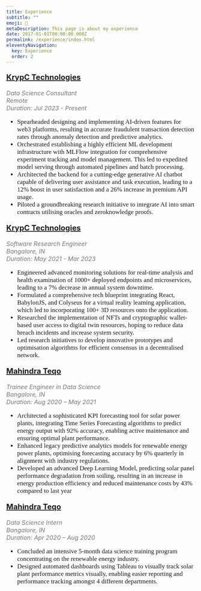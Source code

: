 ```yaml
---
title: Experience
subtitle: ""
emoji: 💼
metaDescription: This page is about my experience
date: 2017-01-01T00:00:00.000Z
permalink: /experience/index.html
eleventyNavigation:
  key: Experience
  order: 2
---
```





### [KrypC Technologies](https://krypc.com/)
*Data Science Consultant*  
*Remote*  
*Duration: Jul 2023 - Present*

<div class="bullets">

  - Spearheaded designing and implementing AI-driven features for web3 platforms, resulting in accurate fraudulent
  transaction detection rates through anomaly detection and predictive analytics.
  - Orchestrated establishing a highly efficient ML development infrastructure with MLFlow integration for
  comprehensive experiment tracking and model management. This led to expedited model serving through
  automated pipelines and batch processing.
  - Architected the backend for a cutting-edge generative AI chatbot capable of delivering user assistance and task
  execution, leading to a 12% boost in user satisfaction and a 26% increase in premium API usage.
  - Piloted a groundbreaking research initiative to integrate AI into smart contracts utilising oracles and zeroknowledge proofs.
</div>

### [KrypC Technologies](https://krypc.com/)
*Software Research Engineer*  
*Bangalore, IN*  
*Duration: May 2021 - Mar 2023*

<div class="bullets">

  - Engineered advanced monitoring solutions for real-time analysis and health examination of 1000+ deployed
  endpoints and microservices, leading to a 7% decrease in annual system downtime.
  - Formulated a comprehensive tech blueprint integrating React, BabylonJS, and Colyseus for a virtual reality
  learning application, which led to incorporating 100+ 3D resources onto the application.
  - Researched the implementation of NFTs and cryptographic wallet-based user access to digital twin resources,
  hoping to reduce data breach incidents and increase system security.
  - Led research initiatives to develop innovative prototypes and optimisation algorithms for efficient consensus in a
  decentralised network.
</div>

### [Mahindra Teqo](https://www.mahindrateqo.com/)
*Trainee Engineer in Data Science*  
*Bangalore, IN*  
*Duration: Aug 2020 – May 2021*

<div class="bullets">

  - Architected a sophisticated KPI forecasting tool for solar power plants, integrating Time Series Forecasting
  algorithms to predict energy output with 92% accuracy, enabling active maintenance and ensuring optimal plant
  performance.
  - Enhanced legacy predictive analytics models for renewable energy power plants, optimising forecasting
  accuracy by 6% quarterly in alignment with industry regulations.
  - Developed an advanced Deep Learning Model, predicting solar panel performance degradation from soiling,
  resulting in an increase in energy production efficiency and reduced maintenance costs by 43% compared to last
  year
</div>

### [Mahindra Teqo](https://www.mahindrateqo.com/)
*Data Science Intern*  
*Bangalore, IN*  
*Duration: Apr 2020 – Aug 2020*
<div class="bullets">

  - Concluded an intensive 5-month data science training program concentrating on the renewable energy industry.
  - Designed automated dashboards using Tableau to visually track solar plant performance metrics visually,
  enabling easier reporting and performance tracking amongst 4 different departments.
</div>

<style>
  .bullets {
    font-size : 17px;
    font-family: 'Times New Roman', Times;
  }
  h2 {
    font-size: 24px;
    color: #333;
    margin-top: 30px;
  }
  h3 {
    font-size: 20px;
    color: #555;
    margin-top: 20px;
  }
  p {
    font-size: 16px;
    color: #777;
  }
</style>